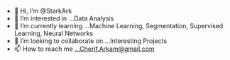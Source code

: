 - 👋 Hi, I’m @StarkArk
- 👀 I’m interested in ...Data Analysis
- 🌱 I’m currently learning ...Machine Learning, Segmentation, Supervised Learning, Neural Networks
- 💞️ I’m looking to collaborate on ...Interesting Projects
- 📫 How to reach me ...Cherif.Arkam@gmail.com

<!---
StarkArk/StarkArk is a ✨ special ✨ repository because its `README.md` (this file) appears on your GitHub profile.
You can click the Preview link to take a look at your changes.
--->
